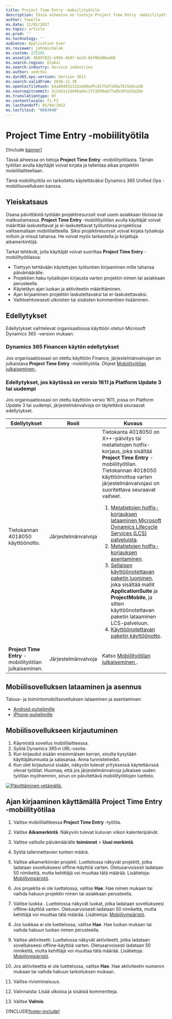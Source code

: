 ```yaml
---
title: Project Time Entry -mobiilityötila
description: Tässä aiheessa on tietoja Project Time Entry -mobiilityötilasta. Tämän työtilan avulla käyttäjät voivat kirjata ja tallentaa aikaa projektiin mobiililaitteellaan.
author: Yowelle
ms.date: 12/01/2017
ms.topic: article
ms.prod: ''
ms.technology: ''
audience: Application User
ms.reviewer: johnmichalak
ms.custom: 272101
ms.assetid: 4505f021-b9bb-4b87-be24-6bf0bd88ee60
ms.search.region: Global
ms.search.industry: Service industries
ms.author: andchoi
ms.dyn365.ops.version: Version 1611
ms.search.validFrom: 2016-11-30
ms.openlocfilehash: 64a80d931332a4d6edfcd175d7168a7815ddca38
ms.sourcegitcommit: 2c2a5a11d446adec2f21030ab77a053d7e2da28e
ms.translationtype: HT
ms.contentlocale: fi-FI
ms.lasthandoff: 05/04/2022
ms.locfileid: "8683948"
---
```

# <a name="project-time-entry-mobile-workspace"></a>Project Time Entry -mobiilityötila

[!include [banner](../includes/banner.md)]

Tässä aiheessa on tietoja **Project Time Entry** -mobiilityötilasta. Tämän työtilan avulla käyttäjät voivat kirjata ja tallentaa aikaa projektiin mobiililaitteellaan.

Tämä mobiilityötila on tarkoitettu käytettäväksi Dynamics 365 Unified Ops -mobiilisovelluksen kanssa. 

## <a name="overview"></a>Yleiskatsaus
Osana päivittäistä työtään projektiresurssit ovat usein asiakkaan tiloissa tai matkustamassa. **Project Time Entry** -mobiilityötilan avulla käyttäjät voivat määrittää laskutettavat ja ei-laskutettavat työtuntinsa projektissa valitsemallaan mobiililaitteella. Siksi projektiresurssit voivat kirjata työaikoja milloin ja missä tahansa. He voivat myös tarkastella jo kirjattuja aikamerkintöjä. 

Tarkat tehtävät, joita käyttäjät voivat suorittaa **Project Time Entry** -mobiilityötilassa:

-   Tiettyyn tehtävään käytettyjen työtuntien kirjaaminen mille tahansa päivämäärälle.
-   Projektien haku työaikojen kirjausta varten projektin nimen tai asiakkaan perusteella.
-   Käytetäyn ajan luokan ja aktiviteetin määrittäminen.
-   Ajan kirjaaminen projektiin laskutettavaksi tai ei-laskutettavaksi.
-   Vaihtoehtoiesesti ulkoisten tai sisäisten kommenttien lisääminen.

## <a name="prerequisites"></a>Edellytykset
Edellytykset vaihtelevat organisaatiossa käyttöön otetun Microsoft Dynamics 365 -version mukaan.

### <a name="prerequisites-if-you-use-dynamics-365-finance"></a>Dynamics 365 Financen käytön edellytykset
Jos organisaatiossasi on otettu käyttöön Finance, järjestelmänvalvojan on julkaistava **Project Time Entry** -mobiilityötila. Ohjeet [Mobiilityötilan julkaiseminen ](/dynamics365/fin-ops-core/dev-itpro/mobile-apps/publish-mobile-workspace).

### <a name="prerequisites-if-you-use-version-1611-with-platform-update-3-or-later"></a>Edellytykset, jos käytössä on versio 1611 ja Platform Update 3 tai uudempi
Jos organisaatiossasi on otettu käyttöön versio 1611, jossa on Platform Update 3 tai uudempi, järjestelmänvalvoja on täytettävä seuraavat edellytykset. 

<table>
<thead>
<tr class="header">
<th>Edellytykset</th>
<th>Rooli</th>
<th>Kuvaus</th>
</tr>
</thead>
<tbody>
<tr class="odd">

<td>Tietokannan 4018050 käyttöönotto.</td>
<td>Järjestelmänvalvoja</td>
<td>Tietokanta 4018050 on X++-päivitys tai metatietojen hotfix-korjaus, joka sisältää <strong>Project Time Entry</strong> -mobiilityötilan. Tietokannan 4018050 käyttöönottoa varten järjestelmänvalvojasi on suoritettava seuraavat vaiheet.
<ol>
<li><a href="/dynamics365/fin-ops-core/dev-itpro/migration-upgrade/download-hotfix-lcs">Metatietojen hotfix-korjauksen lataaminen Microsoft Dynamics Lifecycle Services (LCS) palveluista</a>.</li>
<li><a href="/dynamics365/fin-ops-core/dev-itpro/migration-upgrade/install-metadata-hotfix-package">Metatietojen hotfix-korjauksen asentaminen</a>.</li>
<li><a href="/dynamics365/fin-ops-core/dev-itpro/deployment/create-apply-deployable-package">Sellaisen käyttöönotettavan paketin luominen</a>, joka sisältää mallit <strong>ApplicationSuite</strong> ja <strong>ProjectMobile</strong>, ja sitten käyttöönotettavan paketin lataaminen LCS-palveluun.</li>
<li><a href="/dynamics365/fin-ops-core/dev-itpro/deployment/apply-deployable-package-system">Käyttöönotettavan paketin käyttöönotto</a>.</li>

</ol></td>
</tr>
<tr class="even">
<td><strong>Project Time Entry</strong> -mobiilityötilan julkaiseminen.</td>
<td>Järjestelmänvalvoja</td>
<td>Katso <a href="/dynamics365/fin-ops-core/dev-itpro/mobile-apps/publish-mobile-workspace">Mobiilityötilan julkaiseminen </a>.</td>
</tr>
</tbody>
</table>

## <a name="download-and-install-the-mobile-app"></a>Mobiilisovelluksen lataaminen ja asennus

Talous- ja toimintomobiilisovelluksen lataaminen ja asentaminen:

-   [Android-puhelimille](https://go.microsoft.com/fwlink/?linkid=850662)
-   [iPhone-puhelimille](https://go.microsoft.com/fwlink/?linkid=850663)

## <a name="sign-in-to-the-mobile-app"></a>Mobiilisovellukseen kirjautuminen
1.  Käynnistä sovellus mobiililaitteessa.
2.  Syötä Dynamics 365:n URL-osoite.
3.  Kun kirjaudut sisään ensimmäisen kerran, sinulta kysytään käyttäjätunnusta ja salasanaa. Anna tunnistetiedot.
4.  Kun olet kirjautunut sisään, näkyviin tulevat yrityksessä käytettävissä olevat työtilat. Huomaa, että jos järjestelmänvalvoja julkaisee uuden työtilan myöhemmin, sinun on päivitettävä mobiilityötilojen luettelo.

[![Päivittäminen vetämällä.](./media/pull-to-refresh-list-of-workspaces-183x300.png)](./media/pull-to-refresh-list-of-workspaces.png)

## <a name="enter-time-by-using-the-project-time-entry-mobile-workspace"></a>Ajan kirjaaminen käyttämällä Project Time Entry -mobiilityötilaa
1.  Valitse mobiililaitteessa **Project Time Entry** -työtila.
2.  Valitse **Aikamerkintä**. Näkyviin tulevat kuluvan viikon kalenteripäivät.
3.  Valitse valitulle päivämäärälle **toiminnot** &gt; **Uusi merkintä**.
4.  Syötä tallennettavien tuntien määrä.
5.  Valitse aikamerkinnän projekti. Luettelossa näkyvät projektit, jotka ladataan sovellukseesi offline-käyttöä varten. Oletusarvoisesti ladataan 50 nimikettä, mutta kehittäjä voi muuttaa tätä määrää. Lisätietoja: [Mobiiliympäristö](/dynamics365/fin-ops-core/dev-itpro/mobile-apps/mobile-app-home-page).
6.  Jos projektia ei ole luettelossa, valitse **Hae**. Hae nimen mukaan tai vaihda hakuun projektin nimen tai asiakkaan perusteella.
7.  Valitse luokka . Luettelossa näkyvät luokat, jotka ladataan sovellukseesi offline-käyttöä varten. Oletusarvoisesti ladataan 50 nimikettä, mutta kehittäjä voi muuttaa tätä määrää. Lisätietoja: [Mobiiliympäristö](/dynamics365/fin-ops-core/dev-itpro/mobile-apps/mobile-app-home-page).
8.  Jos luokkaa ei ole luettelossa, valitse **Hae**. Hae luokan mukaan tai vaihda hakuun luokan nimen perusteella.
9.  Valitse aktiviteetti. Luettelossa näkyvät aktiviteetit, jotka ladataan sovellukseesi offline-käyttöä varten. Oletusarvoisesti ladataan 50 nimikettä, mutta kehittäjä voi muuttaa tätä määrää. Lisätietoja: [Mobiiliympäristö](/dynamics365/fin-ops-core/dev-itpro/mobile-apps/mobile-app-home-page).
10. Jos aktiviteettia ei ole luettelossa, valitse **Hae**. Hae aktiviteetin numeron mukaan tai vaihda hakuun tarkoituksen mukaan.

11. Valitse riviominaisuus.
12. Valinnaista: Lisää ulkoisia ja sisäisiä kommentteja.
13. Valitse **Valmis**.


[!INCLUDE[footer-include](../includes/footer-banner.md)]